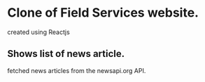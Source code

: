 # Clone of Field Services website.

  created using Reactjs

## Shows list of news article.
  
  fetched news articles from the newsapi.org API.
